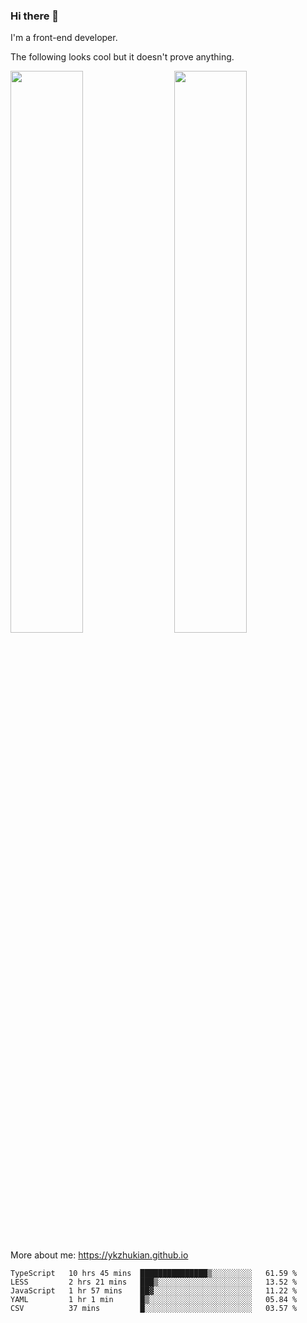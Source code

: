 ### Hi there 👋

I'm a front-end developer.

The following looks cool but it doesn't prove anything.

[<img align="right" width="48%" src="https://github-readme-stats.vercel.app/api?username=ykzhukian&show_icons=true&theme=dracula">](https://github.com/anuraghazra/github-readme-stats)

[<img width="48%" src="https://github-readme-stats.vercel.app/api/top-langs/?username=ykzhukian&layout=compact&theme=dracula">](https://github.com/anuraghazra/github-readme-stats)

More about me: 
https://ykzhukian.github.io

<!--START_SECTION:waka-->
```text
TypeScript   10 hrs 45 mins  ███████████████▒░░░░░░░░░   61.59 % 
LESS         2 hrs 21 mins   ███▒░░░░░░░░░░░░░░░░░░░░░   13.52 % 
JavaScript   1 hr 57 mins    ██▓░░░░░░░░░░░░░░░░░░░░░░   11.22 % 
YAML         1 hr 1 min      █▒░░░░░░░░░░░░░░░░░░░░░░░   05.84 % 
CSV          37 mins         █░░░░░░░░░░░░░░░░░░░░░░░░   03.57 % 
```
<!--END_SECTION:waka-->
